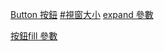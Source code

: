 
[Button 按鈕](https://steam.oxxostudio.tw/category/python/tkinter/button.html)
[#視窗大小]()
[expand 參數](https://steam.oxxostudio.tw/category/python/tkinter/pack.html#a5)

[按鈕fill 參數](https://steam.oxxostudio.tw/category/python/tkinter/button.html)
[](https://steam.oxxostudio.tw/category/python/tkinter/pack.html#a2)
[]()
[]()
[]()